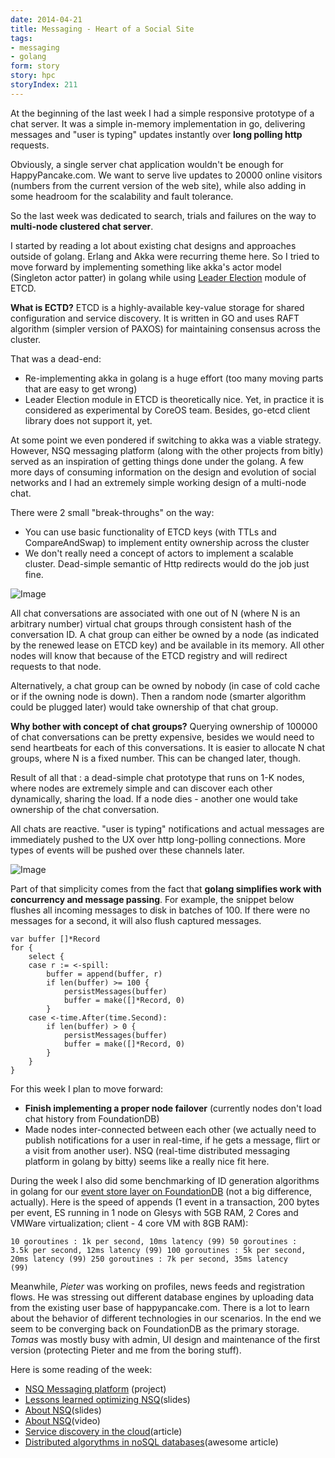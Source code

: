 ```yaml
---
date: 2014-04-21
title: Messaging - Heart of a Social Site
tags:
- messaging
- golang
form: story
story: hpc
storyIndex: 211
---
```




At the beginning of the last week I had a simple responsive prototype
of a chat server. It was a simple in-memory implementation in go,
delivering messages and "user is typing" updates instantly
over **long polling http** requests.

Obviously, a single server chat application wouldn't be enough
for HappyPancake.com. We want to serve live updates to 20000 online
visitors (numbers from the current version of the web site), while
also adding in some headroom for the scalability and fault tolerance.

So the last week was dedicated to search, trials and failures on the
way to **multi-node clustered chat server**.

I started by reading a lot about existing chat designs and approaches
outside of golang. Erlang and Akka were recurring theme here. So I
tried to move forward by implementing something like akka's
actor model (Singleton actor patter) in golang while using
[Leader Election](http://coreos.com/docs/distributed-configuration/etcd-modules/)
module of ETCD.

**What is ECTD?** ETCD is a highly-available key-value storage for
shared configuration and service discovery. It is written in GO and
uses RAFT algorithm (simpler version of PAXOS) for maintaining
consensus across the cluster.

That was a dead-end:

* Re-implementing akka in golang is a huge effort (too many moving
    parts that are easy to get wrong)
* Leader Election module in ETCD is theoretically nice. Yet, in
    practice it is considered as experimental by CoreOS team. Besides,
    go-etcd client library does not support it, yet.

At some point we even pondered if switching to akka was a viable
strategy. However, NSQ messaging platform (along with the other
projects from bitly) served as an inspiration of getting things done
under the golang. A few more days of consuming information on the
design and evolution of social networks and I had an extremely simple
working design of a multi-node chat.

There were 2 small "break-throughs" on the way:

* You can use basic functionality of ETCD keys (with TTLs and
    CompareAndSwap) to implement entity ownership across the cluster
* We don't really need a concept of actors to implement a
    scalable cluster. Dead-simple semantic of Http redirects would do
    the job just fine.

![Image](/images/HappyPancake-20140331_104247-1.png)

All chat conversations are associated with one out of N (where N is an
arbitrary number) virtual chat groups through consistent hash of the
conversation ID. A chat group can either be owned by a node (as
indicated by the renewed lease on ETCD key) and be available in its
memory. All other nodes will know that because of the ETCD registry
and will redirect requests to that node.

Alternatively, a chat group can be owned by nobody (in case of cold
cache or if the owning node is down). Then a random node (smarter
algorithm could be plugged later) would take ownership of that chat
group.

**Why bother with concept of chat groups?** Querying ownership of
  100000 of chat conversations can be pretty expensive, besides we
  would need to send heartbeats for each of this conversations. It is
  easier to allocate N chat groups, where N is a fixed number. This
  can be changed later, though.

Result of all that : a dead-simple chat prototype that runs on 1-K
nodes, where nodes are extremely simple and can discover each other
dynamically, sharing the load. If a node dies - another one
would take ownership of the chat conversation.

All chats are reactive. "user is typing" notifications and
actual messages are immediately pushed to the UX over http
long-polling connections. More types of events will be pushed over
these channels later.

![Image](/images/Screenshot-2014-04-18-12.57.37.png)

Part of that simplicity comes from the fact that **golang simplifies
work with concurrency and message passing**. For example, the snippet
below flushes all incoming messages to disk in batches of 100. If
there were no messages for a second, it will also flush captured
messages.


    var buffer []*Record
    for {
        select {
        case r := <-spill:
            buffer = append(buffer, r)
            if len(buffer) >= 100 {
                persistMessages(buffer)
                buffer = make([]*Record, 0)
            }
        case <-time.After(time.Second):
            if len(buffer) > 0 {
                persistMessages(buffer)
                buffer = make([]*Record, 0)
            }
        }
    }

For this week I plan to move forward:

* **Finish implementing a proper node failover** (currently nodes
    don't load chat history from FoundationDB)
* Made nodes inter-connected between each other (we actually need to
    publish notifications for a user in real-time, if he gets a
    message, flirt or a visit from another user). NSQ (real-time
    distributed messaging platform in golang by bitty) seems like a
    really nice fit here.

During the week I also did some benchmarking of ID generation
algorithms in golang for our
[event store layer on FoundationDB](https://github.com/happypancake/events)
(not a big difference, actually). Here is the speed of appends (1
event in a transaction, 200 bytes per event, ES running in 1 node on
Glesys with 5GB RAM, 2 Cores and VMWare virtualization; client -
4 core VM with 8GB RAM):

    10 goroutines : 1k per second, 10ms latency (99) 50 goroutines :
    3.5k per second, 12ms latency (99) 100 goroutines : 5k per second,
    20ms latency (99) 250 goroutines : 7k per second, 35ms latency
    (99)

Meanwhile, _Pieter_ was working on profiles, news feeds and
registration flows. He was stressing out different database engines by
uploading data from the existing user base of happypancake.com. There
is a lot to learn about the behavior of different technologies in our
scenarios. In the end we seem to be converging back on FoundationDB as
the primary storage. _Tomas_ was mostly busy with admin, UI design and
maintenance of the first version (protecting Pieter and me from the
boring stuff).

Here is some reading of the week:

* [NSQ Messaging platform](http://bitly.github.io/nsq/) (project)
* [Lessons learned optimizing NSQ](https://speakerdeck.com/snakes/lessons-learned-optimizing-nsq)(slides)
* [About NSQ](https://speakerdeck.com/snakes/nsq-nyc-data-engineering-meetup)(slides)
* [About NSQ](https://www.youtube.com/watch?v=xCH7ZaWUvDI#t=80)(video)
* [Service discovery in the cloud](http://jasonwilder.com/blog/2014/02/04/service-discovery-in-the-cloud/)(article)
* [Distributed algorythms in noSQL databases](http://highlyscalable.wordpress.com/2012/09/18/distributed-algorithms-in-nosql-databases/)(awesome article)
